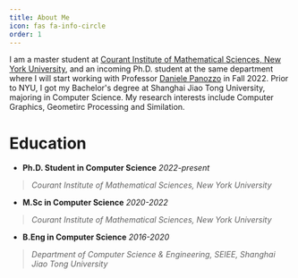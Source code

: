 ```yaml
---
title: About Me
icon: fas fa-info-circle
order: 1
---
```


I am a master student at [Courant Institute of Mathematical Sciences, New York University](https://cs.nyu.edu/home/index.html), and an incoming Ph.D. student at the same department where I will start working with Professor [Daniele Panozzo](https://cims.nyu.edu/gcl/daniele.html) in Fall 2022. Prior to NYU, I got my Bachelor's degree at Shanghai Jiao Tong University, majoring in Computer Science. My research interests include Computer Graphics, Geometirc Processing and Similation.

# Education

+ **Ph.D. Student in Computer Science** *2022-present*   
> *Courant Institute of Mathematical Sciences, New York University* 

+ **M.Sc in Computer Science** *2020-2022*
> *Courant Institute of Mathematical Sciences, New York University* 

+ **B.Eng in Computer Science** *2016-2020*
> *Department of Computer Science & Engineering, SEIEE, Shanghai Jiao Tong University*





<!--
Add Markdown syntax content to file `_tabs/about.md`{: .filepath } and it will show up on this page.
{: .prompt-tip }

-->



